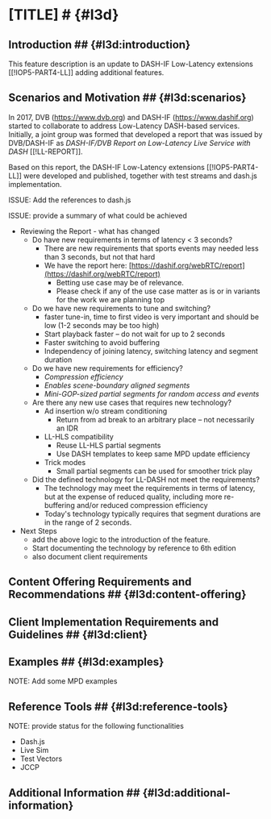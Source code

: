 # [TITLE] # {#l3d}

## Introduction ## {#l3d:introduction}

This feature description is an update to DASH-IF Low-Latency extensions [[!IOP5-PART4-LL]] adding additional features.

## Scenarios and Motivation ## {#l3d:scenarios}

In 2017, DVB (https://www.dvb.org) and DASH-IF (https://www.dashif.org) started to collaborate to address 
Low-Latency DASH-based services. Initially, a joint group was formed that developed a report that was issued 
by DVB/DASH-IF as _DASH-IF/DVB Report on Low-Latency Live Service with DASH_ [[!LL-REPORT]].

Based on this report, the DASH-IF Low-Latency extensions [[!IOP5-PART4-LL]] were developed and published, together with
test streams and dash.js implementation. 

ISSUE: Add the references to dash.js

ISSUE: provide a summary of what could be achieved

* Reviewing the Report - what has changed
    * Do have new requirements in terms of latency &lt; 3 seconds?
        * There are new requirements that sports events may needed less than 3 seconds, but not that hard
        * We have the report here: [https://dashif.org/webRTC/report](https://dashif.org/webRTC/report)
            * Betting use case may be of relevance.
            * Please check if any of the use case matter as is or in variants for the work we are planning top
    * Do we have new requirements to tune and switching?
        * faster tune-in, time to first video is very important and should be low (1-2 seconds may be too high)
        * Start playback faster – do not wait for up to 2 seconds
        * Faster switching to avoid buffering
        * Independency of joining latency, switching latency and segment duration
    * Do we have new requirements for efficiency?
        * _Compression efficiency_
        * _Enables scene-boundary aligned segments_
        * _Mini-GOP-sized partial segments for random access and events_
    * Are there any new use cases that requires new technology?
        * Ad insertion w/o stream conditioning
            * Return from ad break to an arbitrary place – not necessarily an IDR
        * LL-HLS compatibility
            * Reuse LL-HLS partial segments
            * Use DASH templates to keep same MPD update efficiency
        * Trick modes
            * Small partial segments can be used for smoother trick play
    * Did the defined technology for LL-DASH not meet the requirements?
        * The technology may meet the requirements in terms of latency, but at the expense of reduced quality, including more re-buffering and/or reduced compression efficiency
        * Today's technology typically requires that segment durations are in the range of 2 seconds. 
* Next Steps
    * add the above logic to the introduction of the feature.
    * Start documenting the technology by reference to 6th edition
    * also document client requirements

## Content Offering Requirements and Recommendations ## {#l3d:content-offering}


## Client Implementation Requirements and Guidelines ## {#l3d:client}


## Examples ## {#l3d:examples}

NOTE: Add some MPD examples

## Reference Tools ## {#l3d:reference-tools}

NOTE: provide status for the following functionalities
  * Dash.js
  * Live Sim
  * Test Vectors
  * JCCP

## Additional Information ## {#l3d:additional-information}
